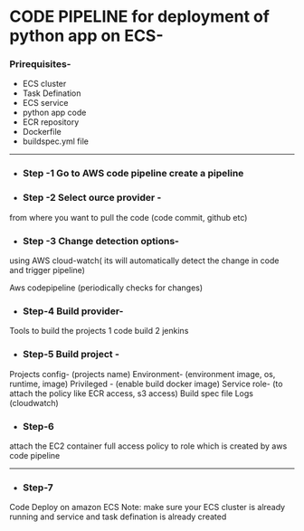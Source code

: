 # CODE PIPELINE for deployment of python app on ECS-

### Prirequisites-

- ECS cluster
- Task Defination
- ECS service
- python app code
- ECR repository
- Dockerfile
- buildspec.yml file

------------------------------------------------------------------------------------------------

- ### Step -1 Go to AWS code pipeline create a pipeline

- ### Step -2 Select ource provider -
 from where you want to pull the code (code commit, github etc)

- ### Step -3 Change detection options- 

using AWS cloud-watch( its will automatically detect the change in code and trigger pipeline)


Aws codepipeline (periodically checks for changes)


- ### Step-4 Build provider- 
Tools to build the projects
1 code build
2 jenkins



- ### Step-5 Build project -
Projects config- (projects name)
Environment- (environment image, os, runtime, image)
Privileged - (enable build docker image)
Service role- (to attach the policy like ECR access, s3 access)
Build spec file
Logs (cloudwatch)

- ### Step-6
 attach the EC2 container full access policy to role which is created by aws code pipeline

----------------------------------------------------------------------------------------------------------

- ### Step-7 
Code Deploy on amazon ECS
Note: make sure your ECS cluster is already running and service and  task defination is already created 
